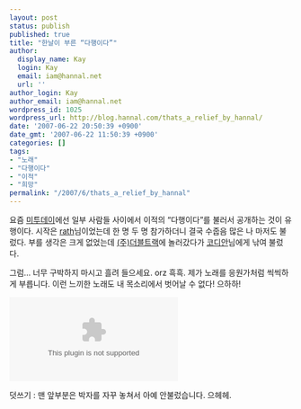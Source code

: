 ```yaml
---
layout: post
status: publish
published: true
title: "한날이 부른 “다행이다”"
author:
  display_name: Kay
  login: Kay
  email: iam@hannal.net
  url: ''
author_login: Kay
author_email: iam@hannal.net
wordpress_id: 1025
wordpress_url: http://blog.hannal.com/thats_a_relief_by_hannal/
date: '2007-06-22 20:50:39 +0900'
date_gmt: '2007-06-22 11:50:39 +0900'
categories: []
tags:
- "노래"
- "다행이다"
- "이적"
- "희망"
permalink: "/2007/6/thats_a_relief_by_hannal"
---
```

<p>요즘 <a href="http://me2day.net">미투데이</a>에선 일부 사람들 사이에서 이적의 “다행이다”를 불러서 공개하는 것이 유행이다. 시작은 <a href="http://me2day.net/rath">rath</a>님이었는데 한 명 두 명 참가하더니 결국 수줍음 많은 나 마저도 불렀다. 부를 생각은 크게 없었는데 <a href="http://www.doubletrack.net">(주)더블트랙</a>에 놀러갔다가 <a href="http://www.codian.net">코디안</a>님에게 낚여 불렀다.</p>
<p>그럼... 너무 구박하지 마시고 흘려 들으세요. orz 흑흑. 제가 노래를 응원가처럼 씩씩하게 부릅니다. 이런 느끼한 노래도 내 목소리에서 벗어날 수 없다! 으하하!</p>
<p><embed src="http://blog.hannal.com/download/dahaengida_by_hannal.mp3" type="application/x-mplayer2" autostart="0"></embed></p>
<p>덧쓰기 : 맨 앞부분은 박자를 자꾸 놓쳐서 아예 안불렀습니다. 으헤헤.</p>
